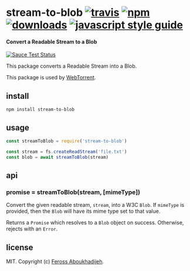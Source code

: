 # stream-to-blob [![travis][travis-image]][travis-url] [![npm][npm-image]][npm-url] [![downloads][downloads-image]][downloads-url] [![javascript style guide][standard-image]][standard-url]

[travis-image]: https://img.shields.io/travis/feross/stream-to-blob/master.svg
[travis-url]: https://travis-ci.org/feross/stream-to-blob
[npm-image]: https://img.shields.io/npm/v/stream-to-blob.svg
[npm-url]: https://npmjs.org/package/stream-to-blob
[downloads-image]: https://img.shields.io/npm/dm/stream-to-blob.svg
[downloads-url]: https://npmjs.org/package/stream-to-blob
[standard-image]: https://img.shields.io/badge/code_style-standard-brightgreen.svg
[standard-url]: https://standardjs.com
#### Convert a Readable Stream to a Blob

[![Sauce Test Status](https://saucelabs.com/browser-matrix/stream-to-blob.svg)](https://saucelabs.com/u/stream-to-blob)

This package converts a Readable Stream into a Blob.

This package is used by [WebTorrent](https://webtorrent.io).

## install

```
npm install stream-to-blob
```

## usage

```js
const streamToBlob = require('stream-to-blob')

const stream = fs.createReadStream('file.txt')
const blob = await streamToBlob(stream)
```

## api

### promise = streamToBlob(stream, [mimeType])

Convert the given readable stream, `stream`, into a W3C `Blob`. If `mimeType` is provided, then the `Blob` will have its mime type set to that value.

Returns a `Promise` which resolves to a `Blob` object on success. Otherwise, rejects with an `Error`.

## license

MIT. Copyright (c) [Feross Aboukhadijeh](https://feross.org).
